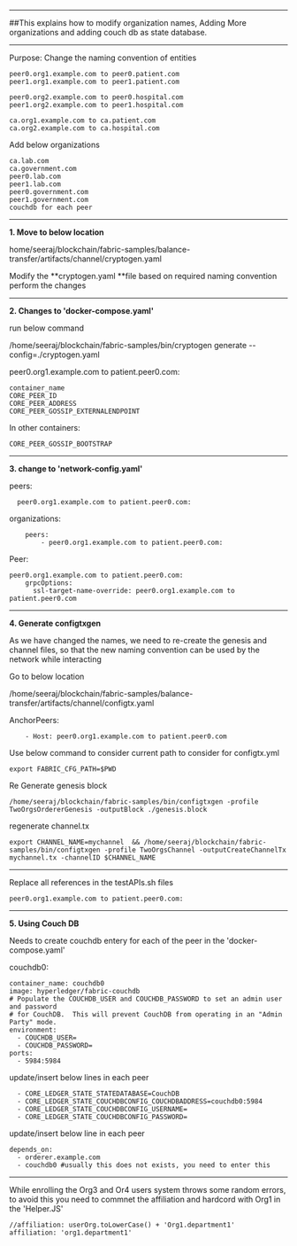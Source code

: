 ---------------------
##This explains how to modify organization names, Adding More organizations and adding couch db as state database.

---------------------------------
Purpose: Change the naming convention of entities

	peer0.org1.example.com to peer0.patient.com
	peer1.org1.example.com to peer1.patient.com
	
	peer0.org2.example.com to peer0.hospital.com
	peer1.org2.example.com to peer1.hospital.com
	
	ca.org1.example.com to ca.patient.com
	ca.org2.example.com to ca.hospital.com

Add below organizations

	ca.lab.com
	ca.government.com
	peer0.lab.com
	peer1.lab.com
	peer0.government.com
	peer1.government.com
	couchdb for each peer

---------------------------------




**1. Move to below location** 

home/seeraj/blockchain/fabric-samples/balance-transfer/artifacts/channel/cryptogen.yaml

Modify the **cryptogen.yaml **file based on required naming convention perform the changes

--------------------------------

**2. Changes to 'docker-compose.yaml'**

run below command 

/home/seeraj/blockchain/fabric-samples/bin/cryptogen generate --config=./cryptogen.yaml


peer0.org1.example.com to patient.peer0.com:

	container_name
	CORE_PEER_ID
	CORE_PEER_ADDRESS
	CORE_PEER_GOSSIP_EXTERNALENDPOINT

In other containers:

	CORE_PEER_GOSSIP_BOOTSTRAP

--------------------------------
**3. change to 'network-config.yaml'**

peers:

      peer0.org1.example.com to patient.peer0.com:

organizations:

	    peers:
			- peer0.org1.example.com to patient.peer0.com:
Peer:

	peer0.org1.example.com to patient.peer0.com:
		grpcOptions:
		  ssl-target-name-override: peer0.org1.example.com to  patient.peer0.com

------------------------------


**4. Generate configtxgen**

As we have changed the names, we need to re-create the genesis and channel files, so that the new naming convention can be used by the network while interacting
	
Go to below location

/home/seeraj/blockchain/fabric-samples/balance-transfer/artifacts/channel/configtx.yaml

AnchorPeers:

		- Host: peer0.org1.example.com to patient.peer0.com

Use below command to consider current path to consider for configtx.yml

	export FABRIC_CFG_PATH=$PWD
	
Re Generate genesis block

	/home/seeraj/blockchain/fabric-samples/bin/configtxgen -profile TwoOrgsOrdererGenesis -outputBlock ./genesis.block
	
regenerate channel.tx

	export CHANNEL_NAME=mychannel  && /home/seeraj/blockchain/fabric-samples/bin/configtxgen -profile TwoOrgsChannel -outputCreateChannelTx mychannel.tx -channelID $CHANNEL_NAME

----------------------------------

Replace all references in the testAPIs.sh files

	peer0.org1.example.com to patient.peer0.com:

-------------------------------

**5. Using Couch DB**

Needs to create couchdb entery for each of the peer in the 'docker-compose.yaml'
	
couchdb0:

    container_name: couchdb0
    image: hyperledger/fabric-couchdb
    # Populate the COUCHDB_USER and COUCHDB_PASSWORD to set an admin user and password
    # for CouchDB.  This will prevent CouchDB from operating in an "Admin Party" mode.
    environment:
      - COUCHDB_USER=
      - COUCHDB_PASSWORD=
    ports:
      - 5984:5984
	  
	
update/insert below lines in each peer

	  - CORE_LEDGER_STATE_STATEDATABASE=CouchDB
	  - CORE_LEDGER_STATE_COUCHDBCONFIG_COUCHDBADDRESS=couchdb0:5984
      - CORE_LEDGER_STATE_COUCHDBCONFIG_USERNAME=
      - CORE_LEDGER_STATE_COUCHDBCONFIG_PASSWORD=

update/insert below line in each peer

	depends_on:
      - orderer.example.com
      - couchdb0 #usually this does not exists, you need to enter this
      
------------------------------------
    
While enrolling the Org3 and Or4 users system throws some random errors, to avoid this you need to commnet the affiliation and hardcord with Org1 in the 'Helper.JS'
	
	//affiliation: userOrg.toLowerCase() + 'Org1.department1'
	affiliation: 'org1.department1'




